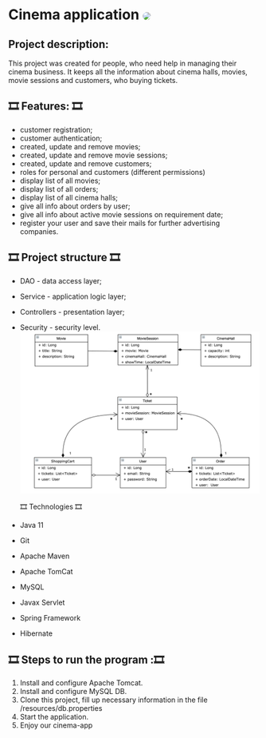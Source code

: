 
# Cinema application <img src="C:\projects\cinema-app\istockphoto-911590226-612x612.jpg" style="border-radius:8px;" align="center" width=65px>


## Project description:

This project was created for people, who need help in managing their cinema business.
 It keeps all the information about cinema halls, movies, movie sessions and customers, who buying tickets.

## 🎞️ Features: 🎞️
- customer registration;
- customer authentication;
- created, update and remove movies;
- created, update and remove movie sessions;
- created, update and remove customers;
- roles for personal and customers (different permissions)
- display list of all movies;
- display list of all orders;
- display list of all cinema halls;
- give all info about orders by user;
- give all info about active movie sessions on requirement date;
- register your user and save their mails for further advertising companies.

## 🎞️ Project structure 🎞️
- DAO - data access layer;
- Service - application logic layer;
- Controllers - presentation layer;
- Security - security level.
  ![image](cinema.png)

  🎞️ Technologies 🎞️
- Java 11
- Git
- Apache Maven
- Apache TomCat
- MySQL
- Javax Servlet
- Spring Framework
- Hibernate

## 🎞️ Steps to run the program :🎞️

1. Install and configure Apache Tomcat.
2. Install and configure MySQL DB.
3. Clone this project,
 fill up necessary information in the file /resources/db.properties
4. Start the application.
5. Enjoy our cinema-app


